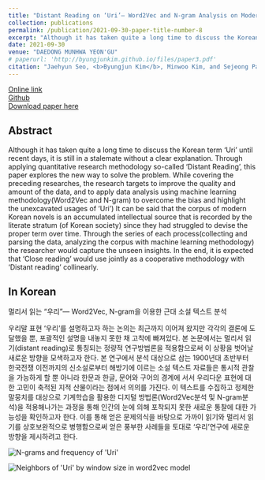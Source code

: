 ```yaml
---
title: "Distant Reading on ‘Uri’― Word2Vec and N-gram Analysis on Modern Korean Novels<br>(멀리서 읽는 “우리”― Word2Vec, N-gram을 이용한 근대 소설 텍스트 분석)"
collection: publications
permalink: /publication/2021-09-30-paper-title-number-8
excerpt: "Although it has taken quite a long time to discuss the Korean term ‘Uri’ until recent days, it is still in a stalemate without a clear explanation. Through applying quantitative research methodology so-called ‘Distant Reading’, this paper explores the new way to solve the problem."
date: 2021-09-30
venue: "DAEDONG MUNHWA YEON'GU"
# paperurl: 'http://byungjunkim.github.io/files/paper3.pdf'
citation: "Jaehyun Seo, <b>Byungjun Kim</b>, Minwoo Kim, and Sejeong Park. (2021). &quot;Distant Reading on ‘Uri’― Word2Vec and N-gram Analysis on Modern Korean Novels.&quot; <i>DAEDONG MUNHWA YEON'GU</i>. 115."
---
```

[Online link](https://www.kci.go.kr/kciportal/ci/sereArticleSearch/ciSereArtiView.kci?sereArticleSearchBean.artiId=ART002758341)  
[Github](https://github.com/Minwoo-study/Project_Uri)  
[Download paper here](http://byungjunkim.github.io/files/paper8.pdf)

## Abstract
Although it has taken quite a long time to discuss the Korean term ‘Uri’ until recent days, it is still in a stalemate without a clear explanation. Through applying quantitative research methodology so-called ‘Distant Reading’, this paper explores the new way to solve the problem. While covering the preceding researches, the research targets to improve the quality and amount of the data, and to apply data analysis using machine learning methodology(Word2Vec and N-gram) to overcome the bias and highlight the unexcavated usages of ‘Uri’) It can be said that the corpus of modern Korean novels is an accumulated intellectual source that is recorded by the literate stratum (of Korean society) since they had struggled to devise the proper term over time. Through the series of each process(collecting and parsing the data, analyzing the corpus with machine learning methodology) the researcher would capture the unseen insights. In the end, it is expected that ‘Close reading’ would use jointly as a cooperative methodology with ‘Distant reading’ collinearly.

## In Korean
멀리서 읽는 “우리”― Word2Vec, N-gram을 이용한 근대 소설 텍스트 분석

우리말 표현 ‘우리’를 설명하고자 하는 논의는 최근까지 이어져 왔지만 각각의 결론에 도달했을 뿐, 포괄적인 설명을 내놓지 못한 채 고착에 빠져있다. 본 논문에서는 멀리서 읽기(distant reading)로 통칭되는 정량적 연구방법론을 적용함으로써 이 상황을 벗어날 새로운 방향을 모색하고자 한다. 본 연구에서 분석 대상으로 삼는 1900년대 초반부터 한국전쟁 이전까지의 신소설로부터 해방기에 이르는 소설 텍스트 자료들은 통시적 관찰을 가능하게 할 뿐 아니라 한문과 한글, 문어와 구어의 경계에 서서 우리다운 표현에 대한 고민이 축적된 지적 산물이라는 점에서 의의를 가진다. 이 텍스트를 수집하고 정제한 말뭉치를 대상으로 기계학습을 활용한 디지털 방법론(Word2Vec분석 및 N-gram분석)을 적용해나가는 과정을 통해 인간의 눈에 의해 포착되지 못한 새로운 통찰에 대한 가능성을 확인하고자 한다. 이를 통해 얻은 문제의식을 바탕으로 가까이 읽기와 멀리서 읽기를 상호보완적으로 병행함으로써 얻은 풍부한 사례들을 토대로 ‘우리’연구에 새로운 방향을 제시하려고 한다.

![N-grams and frequency of 'Uri'](http://byungjunkim.github.io/files/figures/paper8_fig1.png "N-grams and frequency of 'Uri'")  

![Neighbors of 'Uri' by window size in word2vec model](http://byungjunkim.github.io/files/figures/paper8_fig2.png "Neighbors of 'Uri' by window size in word2vec model")